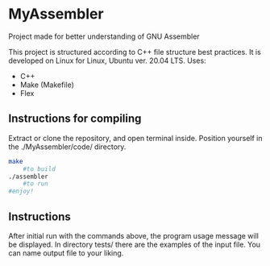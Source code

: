 # MyAssembler
 Project made for better understanding of GNU Assembler

This project is structured according to C++ file structure best practices. It is developed on Linux for Linux, Ubuntu ver. 20.04 LTS.
Uses:
  - C++
  - Make (Makefile)
  - Flex


## Instructions for compiling
Extract or clone the repository, and open terminal inside. Position yourself in the ./MyAssembler/code/ directory.

```sh
make
    #to build
./assembler
    #to run
#enjoy!
```

## Instructions
After initial run with the commands above, the program usage message will be displayed. In directory tests/ there are the examples of the input file. You can name output file to your liking.
